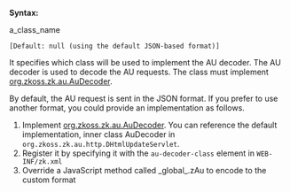 **Syntax:**

<au-decoder-class>a_class_name</au-decoder-class>

`[Default: null (using the default JSON-based format)]`

It specifies which class will be used to implement the AU decoder. The
AU decoder is used to decode the AU requests. The class must implement
[org.zkoss.zk.au.AuDecoder](https://www.zkoss.org/javadoc/latest/zk/org/zkoss/zk/au/AuDecoder.html).

By default, the AU request is sent in the JSON format. If you prefer to
use another format, you could provide an implementation as follows.

1.  Implement
    [org.zkoss.zk.au.AuDecoder](https://www.zkoss.org/javadoc/latest/zk/org/zkoss/zk/au/AuDecoder.html). You
    can reference the default implementation, inner class AuDecoder in
    `org.zkoss.zk.au.http.DHtmlUpdateServlet`.
2.  Register it by specifying it with the `au-decoder-class` element in
    `WEB-INF/zk.xml`
3.  Override a JavaScript method called
    <javadoc directory="jsdoc" method="encode(int, zk.Event, zk.Desktop)">\_global\_.zAu</javadoc>
    to encode to the custom format
